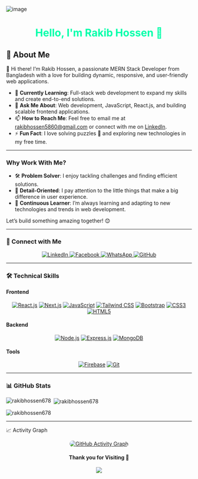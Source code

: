 ![image](https://i.ibb.co/Km0T9Rf/Front-end.png)
<h1 align="center">
<span style="color: #00FFAA;">Hello, I'm Rakib Hossen 👋</span>
</h1>

## 🚀 About Me

👋 Hi there! I’m Rakib Hossen, a passionate MERN Stack Developer from Bangladesh with a love for building dynamic, responsive, and user-friendly web applications.

- 🌱 **Currently Learning**: Full-stack web development to expand my skills and create end-to-end solutions.
- 💬 **Ask Me About**: Web development, JavaScript, React.js, and building scalable frontend applications.
- 📫 **How to Reach Me**: Feel free to email me at [rakibhossen5860@gmail.com](mailto:rakibhossen5860@gmail.com) or connect with me on [LinkedIn](https://www.linkedin.com/in/hossen-rakib/).
- ⚡ **Fun Fact**: I love solving puzzles 🧩 and exploring new technologies in my free time.

---

### **Why Work With Me?**
- 🛠️ **Problem Solver**: I enjoy tackling challenges and finding efficient solutions.
- 🎨 **Detail-Oriented**: I pay attention to the little things that make a big difference in user experience.
- 🚀 **Continuous Learner**: I’m always learning and adapting to new technologies and trends in web development.

Let’s build something amazing together! 😊

---

### 🤝 Connect with Me

<p align="center">
<a href="https://www.linkedin.com/in/hossen-rakib/" target="_blank">
<img src="https://img.shields.io/badge/LinkedIn-0A66C2?style=for-the-badge&logo=linkedin&logoColor=white&labelColor=0A66C2" alt="LinkedIn" style="transition: transform 0.2s;" onmouseover="this.style.transform='scale(1.1)'" onmouseout="this.style.transform='scale(1)'" />
</a>
<a href="https://www.facebook.com/profile.php?id=100056015882794" target="_blank">
<img src="https://img.shields.io/badge/Facebook-1877F2?style=for-the-badge&logo=facebook&logoColor=white&labelColor=1877F2" alt="Facebook" style="transition: transform 0.2s;" onmouseover="this.style.transform='scale(1.1)'" onmouseout="this.style.transform='scale(1)'" />
</a>
<a href="https://wa.me/01933796400" target="_blank">
<img src="https://img.shields.io/badge/WhatsApp-25D366?style=for-the-badge&logo=whatsapp&logoColor=white&labelColor=25D366" alt="WhatsApp" style="transition: transform 0.2s;" onmouseover="this.style.transform='scale(1.1)'" onmouseout="this.style.transform='scale(1)'" />
</a>
<a href="https://github.com/RakibHossen678" target="_blank">
<img src="https://img.shields.io/badge/GitHub-181717?style=for-the-badge&logo=github&logoColor=white&labelColor=181717" alt="GitHub" style="transition: transform 0.2s;" onmouseover="this.style.transform='scale(1.1)'" onmouseout="this.style.transform='scale(1)'" />
</a>
</p>

---

### 🛠️ Technical Skills

#### Frontend
<p align="center">
  <a href="https://reactjs.org/" target="_blank"><img src="https://img.shields.io/badge/React-20232A?style=for-the-badge&logo=react&logoColor=61DAFB" alt="React.js" /></a>
  <a href="https://nextjs.org/" target="_blank"><img src="https://img.shields.io/badge/Next.js-000000?style=for-the-badge&logo=next.js&logoColor=white" alt="Next.js" /></a>
  <a href="https://developer.mozilla.org/en-US/docs/Web/JavaScript" target="_blank"><img src="https://img.shields.io/badge/JavaScript-F7DF1E?style=for-the-badge&logo=javascript&logoColor=black" alt="JavaScript" /></a>
  <a href="https://tailwindcss.com/" target="_blank"><img src="https://img.shields.io/badge/Tailwind_CSS-38B2AC?style=for-the-badge&logo=tailwind-css&logoColor=white" alt="Tailwind CSS" /></a>
  <a href="https://getbootstrap.com" target="_blank"><img src="https://img.shields.io/badge/Bootstrap-563D7C?style=for-the-badge&logo=bootstrap&logoColor=white" alt="Bootstrap" /></a>
  <a href="https://www.w3schools.com/css/" target="_blank"><img src="https://img.shields.io/badge/CSS3-1572B6?style=for-the-badge&logo=css3&logoColor=white" alt="CSS3" /></a>
  <a href="https://www.w3.org/html/" target="_blank"><img src="https://img.shields.io/badge/HTML5-E34F26?style=for-the-badge&logo=html5&logoColor=white" alt="HTML5" /></a>
</p>

#### Backend
<p align="center">
  <a href="https://nodejs.org" target="_blank"><img src="https://img.shields.io/badge/Node.js-339933?style=for-the-badge&logo=node.js&logoColor=white" alt="Node.js" /></a>
  <a href="https://expressjs.com" target="_blank"><img src="https://img.shields.io/badge/Express.js-000000?style=for-the-badge&logo=express&logoColor=white" alt="Express.js" /></a>
  <a href="https://www.mongodb.com/" target="_blank"><img src="https://img.shields.io/badge/MongoDB-47A248?style=for-the-badge&logo=mongodb&logoColor=white" alt="MongoDB" /></a>
</p>

#### Tools
<p align="center">
  <a href="https://firebase.google.com/" target="_blank"><img src="https://img.shields.io/badge/Firebase-FFCA28?style=for-the-badge&logo=firebase&logoColor=black" alt="Firebase" /></a>
  <a href="https://git-scm.com/" target="_blank"><img src="https://img.shields.io/badge/Git-F05032?style=for-the-badge&logo=git&logoColor=white" alt="Git" /></a>
</p>

---

### 📊 GitHub Stats


<p><img align="left" src="https://github-readme-stats.vercel.app/api/top-langs/?username=rakibhossen678&theme=chartreuse-dark&layout=compact" alt="rakibhossen678" /></p>
<p>&nbsp;<img align="center" src="https://github-readme-stats.vercel.app/api?username=rakibhossen678&show_icons=true&theme=chartreuse-dark" alt="rakibhossen678" /></p>
<p><img align="center" src="https://github-readme-streak-stats.herokuapp.com/?user=rakibhossen678&theme=chartreuse-dark" alt="rakibhossen678" /></p>

---

📈 Activity Graph
<div align="center">
<a href="https://github.com/RakibHossen678">
<img src="https://github-readme-activity-graph.vercel.app/graph?username=rakibhossen678&theme=react-dark&bg_color=0F2027&hide_border=true&area=true&area_color=00FFAA&line=00FFAA&point=FFFFFF&title_color=00FFAA&custom_title=My%20GitHub%20Activity%20Graph" alt="GitHub Activity Graph" style="border-radius: 10px; transition: transform 0.3s;" onmouseover="this.style.transform='scale(1.05)'" onmouseout="this.style.transform='scale(1)'" />
</a>
</div>


<div align="center">
  <h4 align="center">Thank you for Visiting 💚 </h1>
  <img src="https://profile-counter.glitch.me/rakibhossen678/count.svg?"  />
</div>
